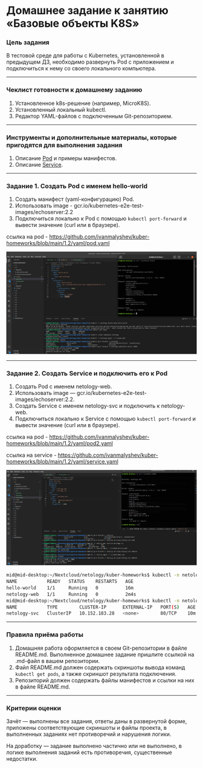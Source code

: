 # Домашнее задание к занятию «Базовые объекты K8S»

### Цель задания

В тестовой среде для работы с Kubernetes, установленной в предыдущем ДЗ, необходимо развернуть Pod с приложением и подключиться к нему со своего локального компьютера.

------

### Чеклист готовности к домашнему заданию

1. Установленное k8s-решение (например, MicroK8S).
2. Установленный локальный kubectl.
3. Редактор YAML-файлов с подключенным Git-репозиторием.

------

### Инструменты и дополнительные материалы, которые пригодятся для выполнения задания

1. Описание [Pod](https://kubernetes.io/docs/concepts/workloads/pods/) и примеры манифестов.
2. Описание [Service](https://kubernetes.io/docs/concepts/services-networking/service/).

------

### Задание 1. Создать Pod с именем hello-world

1. Создать манифест (yaml-конфигурацию) Pod.
2. Использовать image - gcr.io/kubernetes-e2e-test-images/echoserver:2.2
3. Подключиться локально к Pod с помощью `kubectl port-forward` и вывести значение (curl или в браузере).


ссылка на pod - https://github.com/ivanmalyshev/kuber-homeworks/blob/main/1.2/yaml/pod.yaml

![screen1](https://github.com/ivanmalyshev/kuber-homeworks/blob/main/1.2/screen/screen1.png)

------

### Задание 2. Создать Service и подключить его к Pod

1. Создать Pod с именем netology-web.
2. Использовать image — gcr.io/kubernetes-e2e-test-images/echoserver:2.2.
3. Создать Service с именем netology-svc и подключить к netology-web.
4. Подключиться локально к Service с помощью `kubectl port-forward` и вывести значение (curl или в браузере).

ссылка на pod - https://github.com/ivanmalyshev/kuber-homeworks/blob/main/1.2/yaml/pod2.yaml

ссылка на service - https://github.com/ivanmalyshev/kuber-homeworks/blob/main/1.2/yaml/service.yaml

![screen2](https://github.com/ivanmalyshev/kuber-homeworks/blob/main/1.2/screen/screen2.png)

```bash
mid@mid-desktop:~/Nextcloud/netology/kuber-homeworks$ kubectl -n netology get pods
NAME           READY   STATUS    RESTARTS   AGE
hello-world    1/1     Running   0          16m
netology-web   1/1     Running   0          2m4s
mid@mid-desktop:~/Nextcloud/netology/kuber-homeworks$ kubectl -n netology get svc
NAME           TYPE        CLUSTER-IP      EXTERNAL-IP   PORT(S)   AGE
netology-svc   ClusterIP   10.152.183.28   <none>        80/TCP    10m
```
------

### Правила приёма работы

1. Домашняя работа оформляется в своем Git-репозитории в файле README.md. Выполненное домашнее задание пришлите ссылкой на .md-файл в вашем репозитории.
2. Файл README.md должен содержать скриншоты вывода команд `kubectl get pods`, а также скриншот результата подключения.
3. Репозиторий должен содержать файлы манифестов и ссылки на них в файле README.md.

------

### Критерии оценки
Зачёт — выполнены все задания, ответы даны в развернутой форме, приложены соответствующие скриншоты и файлы проекта, в выполненных заданиях нет противоречий и нарушения логики.

На доработку — задание выполнено частично или не выполнено, в логике выполнения заданий есть противоречия, существенные недостатки.

